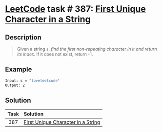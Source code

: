# [LeetCode][leetcode] task # 387: [First Unique Character in a String][task]

Description
-----------

> Given a string `s`, _find the first non-repeating character in it and return its index_.
> If it does not exist, return -1.

Example
-------

```sh
Input: s = "loveleetcode"
Output: 2
```

Solution
--------

| Task | Solution                                       |
|:----:|:-----------------------------------------------|
| 387  | [First Unique Character in a String][solution] |


[leetcode]: <http://leetcode.com/>
[task]: <https://leetcode.com/problems/ransom-note/>
[solution]: <https://github.com/wellaxis/praxis-leetcode/blob/main/src/main/java/com/witalis/praxis/leetcode/task/h4/p387/option/Practice.java>
